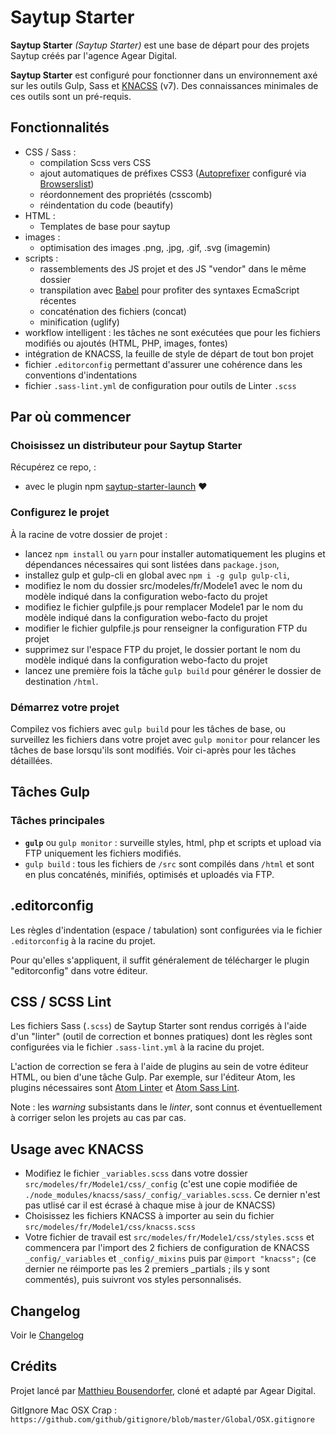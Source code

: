 # Saytup Starter

**Saytup Starter** *(Saytup Starter)* est une base de départ pour des projets Saytup créés par l'agence Agear Digital.

**Saytup Starter** est configuré pour fonctionner dans un environnement axé sur les outils Gulp, Sass et [KNACSS](http://knacss.com) (v7). Des connaissances minimales de ces outils sont un pré-requis.

## Fonctionnalités

- CSS / Sass :
  - compilation Scss vers CSS
  - ajout automatiques de préfixes CSS3 ([Autoprefixer](https://github.com/postcss/autoprefixer) configuré via [Browserslist](https://github.com/ai/browserslist))
  - réordonnement des propriétés (csscomb)
  - réindentation du code (beautify)
- HTML :
  - Templates de base pour saytup
- images :
  - optimisation des images .png, .jpg, .gif, .svg (imagemin)
- scripts :
  - rassemblements des JS projet et des JS "vendor" dans le même dossier
  - transpilation avec [Babel](https://babeljs.io/) pour profiter des syntaxes EcmaScript récentes
  - concaténation des fichiers (concat)
  - minification (uglify)
- workflow intelligent : les tâches ne sont exécutées que pour les fichiers modifiés ou ajoutés (HTML, PHP, images, fontes)
- intégration de KNACSS, la feuille de style de départ de tout bon projet
- fichier `.editorconfig` permettant d'assurer une cohérence dans les conventions d'indentations
- fichier `.sass-lint.yml` de configuration pour outils de Linter `.scss`

## Par où commencer

### Choisissez un distributeur pour Saytup Starter

Récupérez ce repo, :

- avec le plugin npm [saytup-starter-launch](https://github.com/agear-digital/saytup-starter-launch) ❤

### Configurez le projet

À la racine de votre dossier de projet :

- lancez `npm install` ou `yarn` pour installer automatiquement les plugins et dépendances nécessaires qui sont listées dans `package.json`,
- installez gulp et gulp-cli en global avec `npm i -g gulp gulp-cli`,
- modifiez le nom du dossier src/modeles/fr/Modele1 avec le nom du modèle indiqué dans la configuration webo-facto du projet
- modifiez le fichier gulpfile.js pour remplacer Modele1 par le nom du modèle indiqué dans la configuration webo-facto du projet
- modifier le fichier gulpfile.js pour renseigner la configuration FTP du projet
- supprimez sur l'espace FTP du projet, le dossier portant le nom du modèle indiqué dans la configuration webo-facto du projet 
- lancez une première fois la tâche `gulp build` pour générer le dossier de destination `/html`.

### Démarrez votre projet

Compilez vos fichiers avec `gulp build` pour les tâches de base, ou surveillez les fichiers dans votre projet avec `gulp monitor` pour relancer les tâches de base lorsqu'ils sont modifiés. Voir ci-après pour les tâches détaillées.

## Tâches Gulp

### Tâches principales

- **`gulp`** ou `gulp monitor` : surveille styles, html, php et scripts et upload via FTP uniquement les fichiers modifiés.
- `gulp build` : tous les fichiers de `/src` sont compilés dans `/html` et sont en plus concaténés, minifiés, optimisés et uploadés via FTP.

## .editorconfig

Les  règles d'indentation (espace / tabulation) sont configurées via le fichier `.editorconfig` à la racine du projet.

Pour qu'elles s'appliquent, il suffit généralement de télécharger le plugin "editorconfig" dans votre éditeur.

## CSS / SCSS Lint

Les fichiers Sass (`.scss`) de Saytup Starter sont rendus corrigés à l'aide d'un "linter" (outil de correction  et bonnes pratiques) dont les règles sont configurées via le fichier `.sass-lint.yml` à la racine du projet.

L'action de correction se fera à l'aide de plugins au sein de votre éditeur HTML, ou bien d'une tâche Gulp. Par exemple, sur l'éditeur Atom, les plugins nécessaires sont [Atom Linter](https://atom.io/packages/linter) et  [Atom Sass Lint](https://atom.io/packages/linter-sass-lint).

Note : les  _warning_ subsistants dans le *linter*, sont connus et éventuellement à corriger selon les projets au cas par cas.

## Usage avec KNACSS

- Modifiez le fichier `_variables.scss` dans votre dossier `src/modeles/fr/Modele1/css/_config` (c'est une copie modifiée de `./node_modules/knacss/sass/_config/_variables.scss`. Ce dernier n'est pas utlisé car il est écrasé à chaque mise à jour de KNACSS)
- Choisissez les fichiers KNACSS à importer au sein du fichier `src/modeles/fr/Modele1/css/knacss.scss`
- Votre fichier de travail est `src/modeles/fr/Modele1/css/styles.scss` et commencera par l'import des 2 fichiers de configuration de KNACSS `_config/_variables` et `_config/_mixins` puis par `@import "knacss";` (ce dernier ne réimporte pas les 2 premiers _partials ; ils y sont commentés), puis suivront vos styles personnalisés.

## Changelog

Voir le [Changelog](CHANGELOG.md)

## Crédits

Projet lancé par [Matthieu Bousendorfer](https://github.com/edenpulse), cloné et adapté par Agear Digital.

GitIgnore Mac OSX Crap : `https://github.com/github/gitignore/blob/master/Global/OSX.gitignore`

